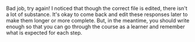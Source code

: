 Bad job, try again!
I noticed that though the correct file is edited, there isn't a lot of substance. It's okay to come back and edit these responses later to make them longer or more complete. But, in the meantime, you should write enough so that you can go through the course as a learner and remember what is expected for each step.
